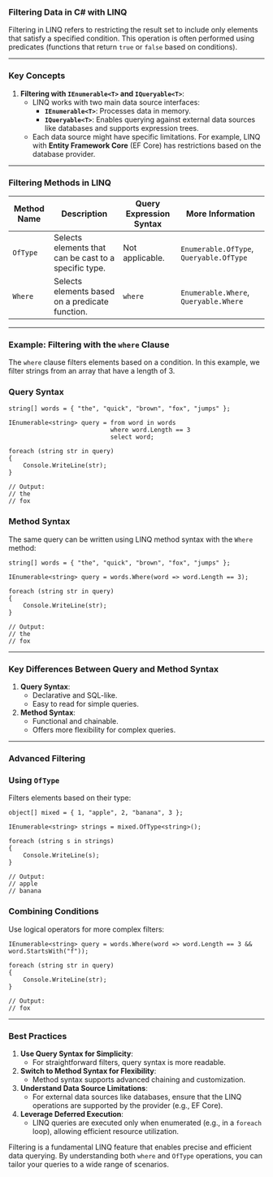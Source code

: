 ### **Filtering Data in C# with LINQ**

Filtering in LINQ refers to restricting the result set to include only elements that satisfy a specified condition. This
operation is often performed using predicates (functions that return `true` or `false` based on conditions).

---

### **Key Concepts**

1.  **Filtering with `IEnumerable<T>` and `IQueryable<T>`**:
    - LINQ works with two main data source interfaces:
      - **`IEnumerable<T>`**: Processes data in memory.
      - **`IQueryable<T>`**: Enables querying against external data sources like databases and supports expression
        trees.
    - Each data source might have specific limitations. For example, LINQ with **Entity Framework Core** (EF Core) has
      restrictions based on the database provider.

---

### **Filtering Methods in LINQ**

| **Method Name** | **Description**                                       | **Query Expression Syntax** | **More Information**                    |
| --------------- | ----------------------------------------------------- | --------------------------- | --------------------------------------- |
| `OfType`        | Selects elements that can be cast to a specific type. | Not applicable.             | `Enumerable.OfType`, `Queryable.OfType` |
| `Where`         | Selects elements based on a predicate function.       | `where`                     | `Enumerable.Where`, `Queryable.Where`   |

---

### **Example: Filtering with the `where` Clause**

The `where` clause filters elements based on a condition. In this example, we filter strings from an array that have a
length of 3.

### **Query Syntax**

```
string[] words = { "the", "quick", "brown", "fox", "jumps" };

IEnumerable<string> query = from word in words
                            where word.Length == 3
                            select word;

foreach (string str in query)
{
    Console.WriteLine(str);
}

// Output:
// the
// fox

```

### **Method Syntax**

The same query can be written using LINQ method syntax with the `Where` method:

```
string[] words = { "the", "quick", "brown", "fox", "jumps" };

IEnumerable<string> query = words.Where(word => word.Length == 3);

foreach (string str in query)
{
    Console.WriteLine(str);
}

// Output:
// the
// fox

```

---

### **Key Differences Between Query and Method Syntax**

1.  **Query Syntax**:
    - Declarative and SQL-like.
    - Easy to read for simple queries.
2.  **Method Syntax**:
    - Functional and chainable.
    - Offers more flexibility for complex queries.

---

### **Advanced Filtering**

### **Using `OfType`**

Filters elements based on their type:

```
object[] mixed = { 1, "apple", 2, "banana", 3 };

IEnumerable<string> strings = mixed.OfType<string>();

foreach (string s in strings)
{
    Console.WriteLine(s);
}

// Output:
// apple
// banana

```

### **Combining Conditions**

Use logical operators for more complex filters:

```
IEnumerable<string> query = words.Where(word => word.Length == 3 && word.StartsWith("f"));

foreach (string str in query)
{
    Console.WriteLine(str);
}

// Output:
// fox

```

---

### **Best Practices**

1.  **Use Query Syntax for Simplicity**:
    - For straightforward filters, query syntax is more readable.
2.  **Switch to Method Syntax for Flexibility**:
    - Method syntax supports advanced chaining and customization.
3.  **Understand Data Source Limitations**:
    - For external data sources like databases, ensure that the LINQ operations are supported by the provider (e.g., EF
      Core).
4.  **Leverage Deferred Execution**:
    - LINQ queries are executed only when enumerated (e.g., in a `foreach` loop), allowing efficient resource
      utilization.

Filtering is a fundamental LINQ feature that enables precise and efficient data querying. By understanding both `where`
and `OfType` operations, you can tailor your queries to a wide range of scenarios.
